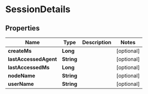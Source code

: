 # SessionDetails

## Properties
Name | Type | Description | Notes
------------ | ------------- | ------------- | -------------
**createMs** | **Long** |  |  [optional]
**lastAccessedAgent** | **String** |  |  [optional]
**lastAccessedMs** | **Long** |  |  [optional]
**nodeName** | **String** |  |  [optional]
**userName** | **String** |  |  [optional]
